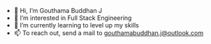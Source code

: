 - 👋 Hi, I’m Gouthama Buddhan J
- 👀 I’m interested in Full Stack Engineering
- 🌱 I’m currently learning to level up my skills
- 📫 To reach out, send a mail to gouthamabuddhan.j@outlook.com 

<!---
gouthamabuddhan-j/gouthamabuddhan-j is a ✨ special ✨ repository because its `README.md` (this file) appears on your GitHub profile.
You can click the Preview link to take a look at your changes.
--->
